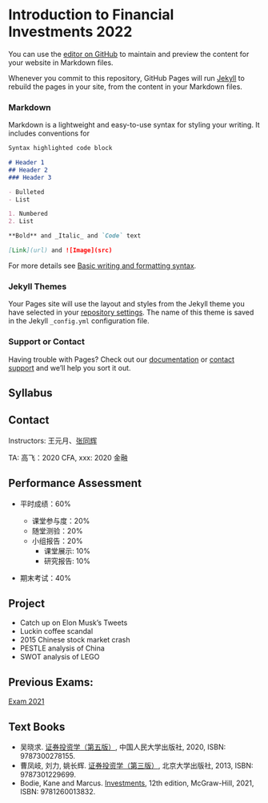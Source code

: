 # Introduction to Financial Investments 2022

You can use the [editor on GitHub](https://github.com/tonych17/Inv/edit/gh-pages/index.md) to maintain and preview the content for your website in Markdown files.

Whenever you commit to this repository, GitHub Pages will run [Jekyll](https://jekyllrb.com/) to rebuild the pages in your site, from the content in your Markdown files.

### Markdown

Markdown is a lightweight and easy-to-use syntax for styling your writing. It includes conventions for

```markdown
Syntax highlighted code block

# Header 1
## Header 2
### Header 3

- Bulleted
- List

1. Numbered
2. List

**Bold** and _Italic_ and `Code` text

[Link](url) and ![Image](src)
```

For more details see [Basic writing and formatting syntax](https://docs.github.com/en/github/writing-on-github/getting-started-with-writing-and-formatting-on-github/basic-writing-and-formatting-syntax).

### Jekyll Themes

Your Pages site will use the layout and styles from the Jekyll theme you have selected in your [repository settings](https://github.com/tonych17/Inv/settings/pages). The name of this theme is saved in the Jekyll `_config.yml` configuration file.

### Support or Contact

Having trouble with Pages? Check out our [documentation](https://docs.github.com/categories/github-pages-basics/) or [contact support](https://support.github.com/contact) and we’ll help you sort it out.












## Syllabus


## Contact
Instructors: 王元月、[张同辉](mailto:zth@ouc.edu.cn)

TA: 高飞：2020 CFA, xxx: 2020 金融



## Performance Assessment
* 平时成绩：60%
  * 课堂参与度：20%
  * 随堂测验：20%
  * 小组报告：20%
    * 课堂展示: 10%
    * 研究报告: 10%
   
* 期末考试：40%

## Project
* Catch up on Elon Musk’s Tweets
* Luckin coffee scandal
* 2015 Chinese stock market crash
* PESTLE analysis of China
* SWOT analysis of LEGO


## Previous Exams:
[Exam 2021](https://github.com/tonych17/Inv/blob/840c9dc1e307300cdf7138307e28a00a6e4de67c/Exam%202021.pdf)


## Text Books
* 吴晓求. [证券投资学（第五版）](https://book.douban.com/subject/35001854/), 中国人民大学出版社, 2020, ISBN: 9787300278155.
* 曹凤岐, 刘力, 姚长辉. [证券投资学（第三版）](https://book.douban.com/subject/25784846/), 北京大学出版社, 2013, ISBN: 9787301229699.
* Bodie, Kane and Marcus. [Investments](https://book.douban.com/subject/35638046/), 12th edition, McGraw-Hill, 2021, ISBN: 9781260013832.













